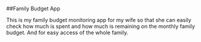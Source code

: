 ##Family Budget App

This is my family budget monitoring app
for my wife so that she can easily check how much is spent and how much is remaining on the monthly family budget. And for easy access of the whole family.
